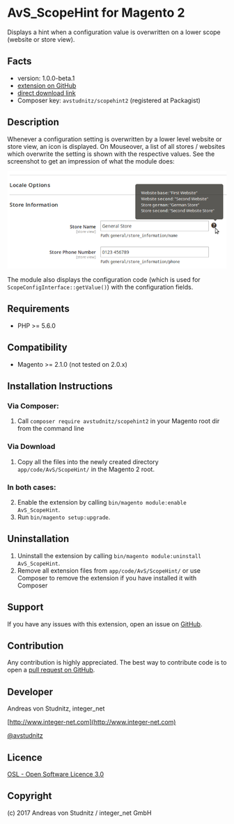 AvS_ScopeHint for Magento 2
=====================
Displays a hint when a configuration value is overwritten on a lower scope (website or store view).

Facts
-----
- version: 1.0.0-beta.1
- [extension on GitHub](https://github.com/avstudnitz/AvS_ScopeHint2)
- [direct download link](https://github.com/avstudnitz/AvS_ScopeHint2/archive/master.tar.gz)
- Composer key: `avstudnitz/scopehint2` (registered at Packagist)

Description
-----------
Whenever a configuration setting is overwritten by a lower level website or store view, an icon is displayed.
On Mouseover, a list of all stores / websites which overwrite the setting is shown with the respective values.
See the screenshot to get an impression of what the module does:

![Screenshot](scopehint2-screenshot.png?raw=true "ScopeHint for Magento 2")

The module also displays the configuration code (which is used for `ScopeConfigInterface::getValue()`) with the configuration fields.

Requirements
------------
- PHP >= 5.6.0

Compatibility
-------------
- Magento  >= 2.1.0 (not tested on 2.0.x)

Installation Instructions
-------------------------

### Via Composer:

1. Call `composer require avstudnitz/scopehint2` in your Magento root dir from the command line

### Via Download

1. Copy all the files into the newly created directory 
`app/code/AvS/ScopeHint/` in the Magento 2 root.

### In both cases:

2. Enable the extension by calling `bin/magento module:enable AvS_ScopeHint`.
3. Run `bin/magento setup:upgrade`.

Uninstallation
--------------
1. Uninstall the extension by calling `bin/magento module:uninstall AvS_ScopeHint`.
2. Remove all extension files from `app/code/AvS/ScopeHint/` or use Composer to remove the extension if you have installed it with Composer

Support
-------
If you have any issues with this extension, open an issue on [GitHub](https://github.com/avstudnitz/AvS_ScopeHint2/issues).

Contribution
------------
Any contribution is highly appreciated. The best way to contribute code is to open a [pull request on GitHub](https://help.github.com/articles/using-pull-requests).

Developer
---------
Andreas von Studnitz, integer_net

[http://www.integer-net.com](http://www.integer-net.com)

[@avstudnitz](https://twitter.com/avstudnitz)

Licence
-------
[OSL - Open Software Licence 3.0](http://opensource.org/licenses/osl-3.0.php)

Copyright
---------
(c) 2017 Andreas von Studnitz / integer_net GmbH
